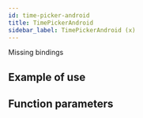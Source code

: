 ```yaml
---
id: time-picker-android
title: TimePickerAndroid
sidebar_label: TimePickerAndroid (x)
---
```


Missing bindings

## Example of use

## Function parameters
